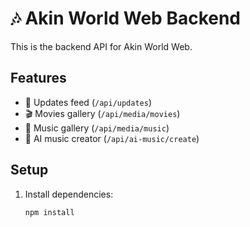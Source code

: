 # 🎶 Akin World Web Backend

This is the backend API for Akin World Web.

## Features
- 📢 Updates feed (`/api/updates`)
- 🎬 Movies gallery (`/api/media/movies`)
- 🎵 Music gallery (`/api/media/music`)
- 🤖 AI music creator (`/api/ai-music/create`)

## Setup
1. Install dependencies:
   ```bash
   npm install
